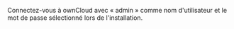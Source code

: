 Connectez-vous à ownCloud avec « admin » comme nom d'utilisateur et le mot de passe sélectionné lors de l'installation.